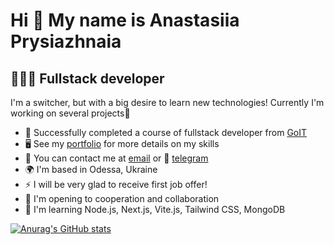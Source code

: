 Hi 👋 My name is Anastasiia Prysiazhnaia
========================================

👩🏻‍💻 Fullstack developer
-------------------------

I'm a switcher, but with a big desire to learn new technologies! Currently I'm working on several projects🔑

* 🚀  Successfully completed a course of fullstack developer from [GoIT](https://github.com/goitacademy)
* 🖥️  See my [portfolio](https://github.com/Anastasia-front/portfolio) for more details on my skills
* 📨 You can contact me at [email](mailto:Palitsanastasia3.ap@gmail.com) or 📲 [telegram](https://t.me/anastasiia_prysizhnaia)
* 🌍  I'm based in Odessa, Ukraine
* ⚡  I will be very glad to receive first job offer!
* 🤝  I'm opening to cooperation and collaboration
*  🧠  I'm learning Node.js, Next.js, Vite.js, Tailwind CSS, MongoDB

[![Anurag's GitHub stats](https://github-readme-stats.vercel.app/api?username=Anastasia-front&show_icons=true&theme=jolly)](https://github.com/Anastasia-front/github-readme-stats)
